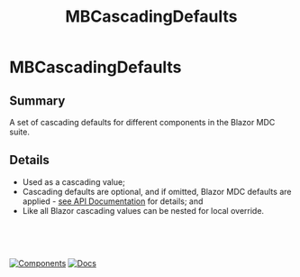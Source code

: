 ﻿---
uid: U.MBCascadingDefaults
title: MBCascadingDefaults
---
# MBCascadingDefaults

## Summary

A set of cascading defaults for different components in the Blazor MDC suite.

## Details

- Used as a cascading value;
- Cascading defaults are optional, and if omitted, Blazor MDC defaults are applied - [see API Documentation](xref:BlazorMdc.MBCascadingDefaults) for details; and
- Like all Blazor cascading values can be nested for local override.

&nbsp;

&nbsp;

[![Components](https://img.shields.io/static/v1?label=See&message=Utilities&color=orange)](xref:A.Utilities)
[![Docs](https://img.shields.io/static/v1?label=API%20Documentation&message=MBCascadingDefaults&color=brightgreen)](xref:BlazorMdc.MBCascadingDefaults)